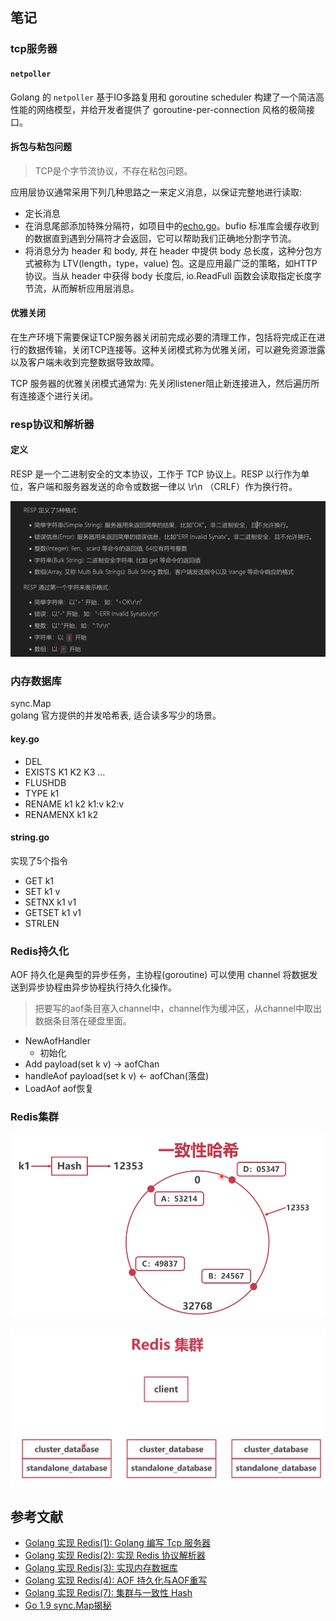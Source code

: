 ## 笔记

### tcp服务器

#### ```netpoller```

Golang 的 ```netpoller``` 基于IO多路复用和 goroutine scheduler 构建了一个简洁高性能的网络模型，并给开发者提供了 goroutine-per-connection 风格的极简接口。

#### 拆包与粘包问题

> TCP是个字节流协议，不存在粘包问题。

应用层协议通常采用下列几种思路之一来定义消息，以保证完整地进行读取:

- 定长消息
-  在消息尾部添加特殊分隔符，如项目中的[echo.go](tcp/echo.go)。bufio 标准库会缓存收到的数据直到遇到分隔符才会返回，它可以帮助我们正确地分割字节流。
- 将消息分为 header 和 body, 并在 header 中提供 body 总长度，这种分包方式被称为 LTV(length，type，value) 包。这是应用最广泛的策略，如HTTP协议。当从 header 中获得 body 长度后, io.ReadFull 函数会读取指定长度字节流，从而解析应用层消息。

#### 优雅关闭

在生产环境下需要保证TCP服务器关闭前完成必要的清理工作，包括将完成正在进行的数据传输，关闭TCP连接等。这种关闭模式称为优雅关闭，可以避免资源泄露以及客户端未收到完整数据导致故障。

TCP 服务器的优雅关闭模式通常为: 先关闭listener阻止新连接进入，然后遍历所有连接逐个进行关闭。

### resp协议和解析器

#### 定义

RESP 是一个二进制安全的文本协议，工作于 TCP 协议上。RESP 以行作为单位，客户端和服务器发送的命令或数据一律以 \r\n （CRLF）作为换行符。

![resp格式](pic\1.png)

### 内存数据库

sync.Map  
golang 官方提供的并发哈希表, 适合读多写少的场景。

#### key.go
- DEL
- EXISTS K1 K2 K3 ...
- FLUSHDB
- TYPE k1
- RENAME k1 k2 k1:v k2:v
- RENAMENX k1 k2

#### string.go

实现了5个指令
- GET k1
- SET k1 v
- SETNX k1 v1
- GETSET k1 v1
- STRLEN

### Redis持久化  

AOF 持久化是典型的异步任务，主协程(goroutine) 可以使用 channel 将数据发送到异步协程由异步协程执行持久化操作。

 > 把要写的aof条目塞入channel中，channel作为缓冲区，从channel中取出数据条目落在硬盘里面。

- NewAofHandler 
    - 初始化
- Add payload(set k v) -> aofChan
- handleAof payload(set k v) <- aofChan(落盘)
- LoadAof aof恢复

### Redis集群 

![一致性哈希](pic\hash.png)

![resp格式](pic\cluster.png)


## 参考文献
- [Golang 实现 Redis(1): Golang 编写 Tcp 服务器](https://www.cnblogs.com/Finley/p/11070669.html)
- [Golang 实现 Redis(2): 实现 Redis 协议解析器](https://www.cnblogs.com/Finley/p/11923168.html)
- [Golang 实现 Redis(3): 实现内存数据库 ](https://www.cnblogs.com/Finley/p/12590718.html)
- [Golang 实现 Redis(4): AOF 持久化与AOF重写 ](https://www.cnblogs.com/Finley/p/12663636.html)
- [Golang 实现 Redis(7): 集群与一致性 Hash ](https://www.cnblogs.com/Finley/p/14038398.html)
- [Go 1.9 sync.Map揭秘 ](https://colobu.com/2017/07/11/dive-into-sync-Map/)